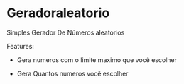 # Geradoraleatorio
Simples Gerador De Números aleatorios


Features:

- Gera numeros com o limite maximo que você escolher

- Gera Quantos numeros você escolher
